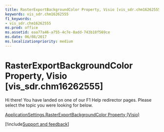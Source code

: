 ```yaml
---
title: RasterExportBackgroundColor Property, Visio [vis_sdr.chm16262555]
keywords: vis_sdr.chm16262555
f1_keywords:
- vis_sdr.chm16262555
ms.prod: office
ms.assetid: eaa77a46-a755-4c7e-8add-743b18f569ce
ms.date: 06/08/2017
ms.localizationpriority: medium
---
```



# RasterExportBackgroundColor Property, Visio [vis_sdr.chm16262555]

Hi there! You have landed on one of our F1 Help redirector pages. Please select the topic you were looking for below.

[ApplicationSettings.RasterExportBackgroundColor Property (Visio)](https://msdn.microsoft.com/library/fb0d6e7e-fd48-41b1-0968-41350375221d.aspx)

[!include[Support and feedback](~/includes/feedback-boilerplate.md)]